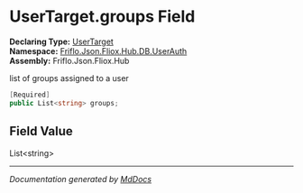﻿<!--  
  <auto-generated>   
    The contents of this file were generated by a tool.  
    Changes to this file may be list if the file is regenerated  
  </auto-generated>   
-->

# UserTarget.groups Field

**Declaring Type:** [UserTarget](../index.md)  
**Namespace:** [Friflo.Json.Fliox.Hub.DB.UserAuth](../../index.md)  
**Assembly:** Friflo.Json.Fliox.Hub

list of groups assigned to a user

```csharp
[Required]
public List<string> groups;
```

## Field Value

List\<string\>

___

*Documentation generated by [MdDocs](https://github.com/ap0llo/mddocs)*
